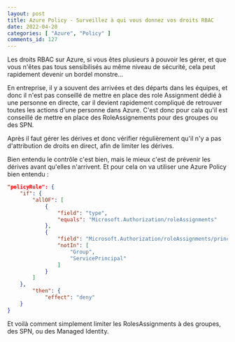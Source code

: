 ```yaml
---
layout: post
title: Azure Policy - Surveillez à qui vous donnez vos droits RBAC
date: 2022-04-20
categories: [ "Azure", "Policy" ]
comments_id: 127 
---
```


Les droits RBAC sur Azure, si vous êtes plusieurs à pouvoir les gérer, et que vous n'êtes pas tous sensibilisés au même niveau de sécurité, cela peut rapidement devenir un bordel monstre...

En entreprise, il y a souvent des arrivées et des départs dans les équipes, et donc il n'est pas conseillé de mettre en place des role Assignment dédié à une personne en directe, car il devient rapidement compliqué de retrouver toutes les actions d'une personne dans Azure. C'est donc pour cala qu'il est conseillé de mettre en place des RoleAssignements pour des groupes ou des SPN.

Après il faut gérer les dérives et donc vérifier régulièrement qu'il n'y a pas d'attribution de droits en direct, afin de limiter les dérives.

Bien entendu le contrôle c'est bien, mais le mieux c'est de prévenir les dérives avant qu'elles n'arrivent. Et pour cela on va utiliser une Azure Policy bien entendu :

```json
"policyRule": {
    "if": {
        "allOF": [
            {
                "field": "type",
                "equals": "Microsoft.Authorization/roleAssignments"
            },
            {
                "field": "Microsoft.Authorization/roleAssignments/principalType",
                "notIn": [
                    "Group",
                    "ServicePrincipal"
                ]
            }
        ]
    },
        "then": {
            "effect": "deny"
    }
}
```

Et voilà comment simplement limiter les RolesAssignments à des groupes, des SPN, ou des Managed Identity.
